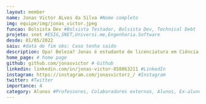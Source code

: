 ```yaml
---
layout: member
name: Jonas Victor ALves da Silva #Nome completo
img: equipe/img/jonas_victor.jpeg
funcao: Bolsista Dev #Bolsista Testador, Bolsista Dev, Technical Debt
projeto: snet #ESIG,SNET,Universi.me,Engenharia.Software
desde: 01/05/2022
saiu: #data de fim obs: Caso tenha saido
description: Opa! Beleza? Jonas é estudante de licenciatura em Ciência da Computação na UFPB - Campus IV. Participa do projeto AYTY em parceria com a Service Net desde maio de 2022, utilizando Golang, PostgreSQL, Docker e Heroku para simular um sistema de apostas esportivas, até dezembro. Em 2023, atualmente juntou-se à equipe de gestão de apostas eletrônicas da SNET, no Team Gestão, utilizando PHP, Vue.js, pgAdmin4 e Portainer. # suas skills e gostos, fique tranquilo é apenas o começo da sua jornada
home_page: # home page
github: github.com/jonasvictor # Github
linkedin: linkedin.com/in/jonas-victor-858863211 #LinkedIn
instagram: https://instagram.com/jonasvictorz_/ #Instagram
twitter: #Twitter
importance: 4
category: Alunos #Professores, Colaboradores externos, Alunos, Ex-alunos
---
```

